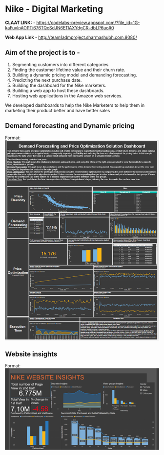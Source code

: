 # **Nike - Digital Marketing**

**CLAAT LINK:**  - https://codelabs-preview.appspot.com/?file_id=1G-kaFuvlpAOPTi676TQcSdJN6E11AXYdgCR-dbLP6uo#0

**Web App Link** - http://team1admproject.sharmashubh.com:8080/ 

## **Aim of the project is to -**
1.  Segmenting customers into different categories
2.  Finding the customer lifetime value and their churn rate.
3.  Building a dynamic pricing model and demanding forecasting.
4.  Predicting the next purchase date.
5.  Building the dashboard for the Nike marketers.
6.  Building a web app to host these dashboards.
7.  Hosting web applications in the Amazon web services.

We developed dashboards to help the Nike Marketers to help them in marketing their product better and have better sales

## **Demand forecasting and Dynamic pricing**

Format: ![Alt Text](https://github.com/singhsonali978/PowerBI_dashboard_for_price_optimization_and_dynamic_forecasting/blob/master/asset/Price_optimization.png)

## **Website insights**
Format: ![Alt Text](https://github.com/singhsonali978/PowerBI_dashboard_for_price_optimization_and_dynamic_forecasting/blob/master/asset/Nike_website_insights.png)

